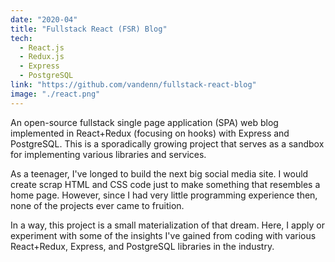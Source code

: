 ```yaml
---
date: "2020-04"
title: "Fullstack React (FSR) Blog"
tech:
  - React.js
  - Redux.js
  - Express
  - PostgreSQL
link: "https://github.com/vandenn/fullstack-react-blog"
image: "./react.png"
---
```


An open-source fullstack single page application (SPA) web blog implemented in React+Redux (focusing on hooks) with Express and PostgreSQL. This is a sporadically growing project that serves as a sandbox for implementing various libraries and services.

As a teenager, I've longed to build the next big social media site. I would create scrap HTML and CSS code just to make something that resembles a home page. However, since I had very little programming experience then, none of the projects ever came to fruition.

In a way, this project is a small materialization of that dream. Here, I apply or experiment with some of the insights I've gained from coding with various React+Redux, Express, and PostgreSQL libraries in the industry.
